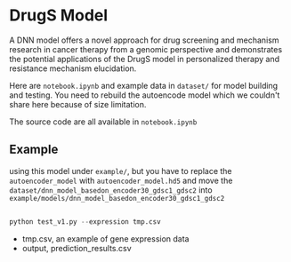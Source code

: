 
# DrugS Model

A DNN model offers a novel approach for drug screening and mechanism research in cancer therapy from a genomic perspective and demonstrates the potential applications of the DrugS model in personalized therapy and resistance mechanism elucidation.

Here are `notebook.ipynb` and example data in `dataset/` for model building and testing. You need to rebuild the autoencode model which we couldn't share here because of size limitation.

The source code are all available in `notebook.ipynb`

## Example 

using this model under `example/`, but you have to replace the `autoencoder_model` with `autoencoder_model.hd5` and move the `dataset/dnn_model_basedon_encoder30_gdsc1_gdsc2` into `example/models/dnn_model_basedon_encoder30_gdsc1_gdsc2`
 
```python

python test_v1.py --expression tmp.csv

```

+ tmp.csv, an example of gene expression data 
+ output, prediction_results.csv